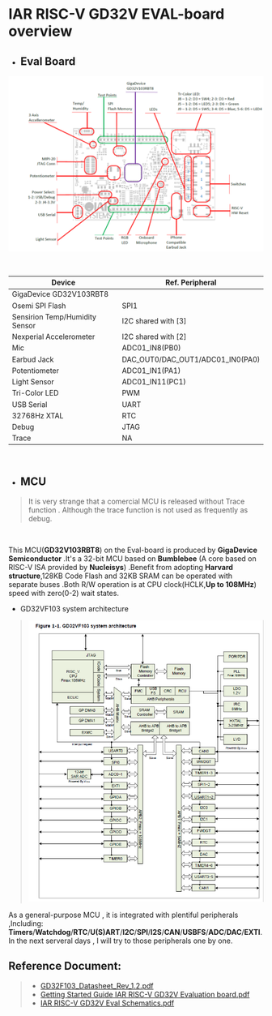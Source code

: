 # IAR RISC-V GD32V EVAL-board overview

- ## Eval Board
 ![board overview](boardoverview.PNG)

<br/>

|Device|Ref. Peripheral|
|---|---|
|GigaDevice GD32V103RBT8|
|Osemi SPI Flash|SPI1|
|Sensirion Temp/Humidity Sensor|I2C shared with [3]|
|Nexperial Accelerometer|I2C shared with [2]|
|Mic|ADC01_IN8(PB0)|
|Earbud Jack|DAC_OUT0/DAC_OUT1/ADC01_IN0(PA0)|
|Potentiometer|ADC01_IN1(PA1)|
|Light Sensor|ADC01_IN11(PC1)|
|Tri-Color LED|PWM|
|USB Serial|UART|
|32768Hz XTAL|RTC
|Debug |JTAG|
|Trace |NA|
<br/>

- ## MCU
> It is very strange that a comercial MCU is released without Trace function . Although the trace function is not used as frequently as debug.
<br/>

  This MCU(**GD32V103RBT8**) on the Eval-board is produced by **GigaDevice Semiconductor** .It's a 32-bit MCU based on __Bumblebee__ (A core based on RISC-V ISA provided by __Nucleisys__) .Benefit from adopting __Harvard structure__,128KB Code Flash and 32KB SRAM can be operated with separate buses .Both R/W operation  is at CPU clock(HCLK,**Up to 108MHz**) speed with zero(0-2) wait states.<br/>

-  GD32VF103 system architecture      
>  ![System Architecture](GD32V103_SYSTEM_ARCHITECTURE.png)


  As a general-purpose MCU , it is integrated with plentiful peripherals ,Including: **Timers**/**Watchdog**/**RTC**/**U(S)ART**/**I2C**/**SPI**/**I2S**/**CAN**/**USBFS**/**ADC**/**DAC**/**EXTI**.<br/>
  In the next serveral days , I will try to those peripherals one by one.  <br/>

## Reference Document:
   >- [GD32F103_Datasheet_Rev_1.2.pdf](GD32VF103_Datasheet_Rev_1.2.pdf)<br/>
   >- [Getting Started Guide IAR RISC-V GD32V Evaluation board.pdf](./Getting%20Started%20Guide%20IAR%20RISC-V%20GD32V%20Evaluation%20board.pdf)<br/>  
   >- [IAR RISC-V GD32V Eval Schematics.pdf](IAR%20RISC-V%20GD32V%20Eval%20Schematics.pdf)<br/>